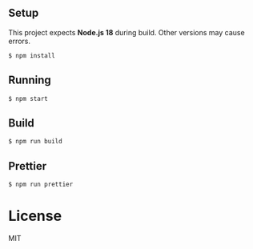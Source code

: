 ## Setup

This project expects **Node.js 18** during build. Other versions may cause errors.

```
$ npm install
```

## Running

```
$ npm start
```

## Build

```
$ npm run build
```

## Prettier

```
$ npm run prettier
```

# License

MIT
